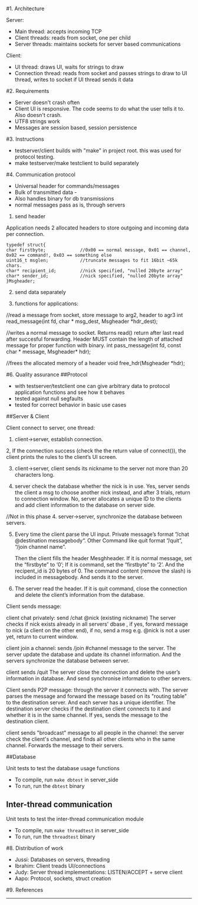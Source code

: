 #1. Architecture

Server:
- Main thread: accepts incoming TCP
- Client threads: reads from socket, one per child
- Server threads: maintains sockets for server based communications

Client:
- UI thread: draws UI, waits for strings to draw
- Connection thread: reads from socket and passes strings to draw to UI thread, writes to socket if UI thread sends it data

#2. Requirements

- Server doesn't crash often
- Client UI is responsive. The code seems to do what the user tells it to. Also doesn't crash.
- UTF8 strings work
- Messages are session based, session persistence

#3. Instructions

- testserver/client builds with "make" in project root. this was used for protocol testing.
- make testserver/make testclient to build separately


#4. Communication protocol

- Universal header for commands/messages 
- Bulk of transmitted data - 
- Also handles binary for db transmissions
- normal messages pass as is, through servers
 
1. send header

Application needs 2 allocated headers to store outgoing and incoming data per connection.

	typedef struct{
	char firstbyte;				//0x00 == normal message, 0x01 == channel, 0x02 == command!, 0x03 == something else
	uint16_t msglen;			//truncate messages to fit 16bit ~65k chars.
	char* recipient_id;			//nick specified, "nulled 20byte array"
	char* sender_id;			//nick specified, "nulled 20byte array"
	}Msgheader;

2. send data separately

3. functions for applications:

//read a message from socket, store message to arg2, header to agr3
int read_message(int fd, char * msg_dest, Msgheader *hdr_dest);

//writes a normal message to socket. Returns read() return after last read after succesful forwarding. Header MUST contain the length of attached message for proper function with binary.
int pass_message(int fd, const char * message, Msgheader* hdr);

//frees the allocated memory of a header
void free_hdr(Msgheader *hdr);

	  
#6. Quality assurance
##Protocol
- with testserver/testclient one can give arbitrary data to protocol application functions and see how it behaves
- tested against null segfaults
- tested for correct behavior in basic use cases

##Server & Client

Client connect to server, one thread:
 
1. client->server, establish connection.

2, If the connection success (check the the return value of connect()), the client prints the rules to the client’s UI screen. 

3. client->server, client sends its nickname to the server not more than 20 characters long.

4. server check the database whether the nick is in use. Yes, server sends the client a msg to choose another nick instead,
and after 3 trials, return to connection window. No, server allocates a unique ID to the clients and add client information to the database on server side.

//Not in this phase 4. server->server, synchronize the database between servers.

5. Every time the client parse the UI input. Private message’s format ”/chat @destination messagebody“. Other Command like quit format ”/quit”, “/join channel name”.

   Then the client fills the header Mesghheader. If it is normal message, set the “firstbyte” to ‘0’; If it is command, set the “firstbyte” to ‘2’. And the recipent_id is 20 bytes of 0. The command content (remove the slash) is included in messagebody. And sends it to the server.


6. The server read the header. If it is quit command, close the connection and delete the client’s information from the database.

 
Client sends message:

client chat privately: send /chat @nick (existing nickname) 
The server checks if nick exists already in all servers' dbase , if yes, forward message to nick (a client on the other end),
if no, send a msg e.g. @nick is not a user yet, return to current window.

client join a channel: sends /join #channel message to the server. 
The server update the database and update its channel information. 
And the servers synchronize the database between server.

client sends /quit
The server close the connection and delete the user’s information in database. And send synchronise information to other servers.
  
Client sends P2P message: through the server it connects with. 
The server parses the message and forward the message based on its "routing table" to the destination server. 
And each server has a unique identifier. The destination server checks if the destination client connects to it and whether it is in the same channel. 
If yes, sends the message to the destination client. 

client sends "broadcast" message to all people in the channel: the server check the client's channel, and finds all other clients who in the same channel. 
Forwards the message to their servers.

##Database

Unit tests to test the database usage functions

- To compile, run `make dbtest` in server_side
- To run, run the `dbtest` binary

## Inter-thread communication

Unit tests to test the inter-thread communication module

- To compile, run `make threadtest` in server_side
- To run, run the `threadtest` binary

#8. Distribution of work
- Jussi: Databases on servers, threading
- Ibrahim: Client treads UI/connections
- Judy: Server thread implementations: LISTEN/ACCEPT + serve client
- Aapo: Protocol, sockets, struct creation



#9. References






---------




